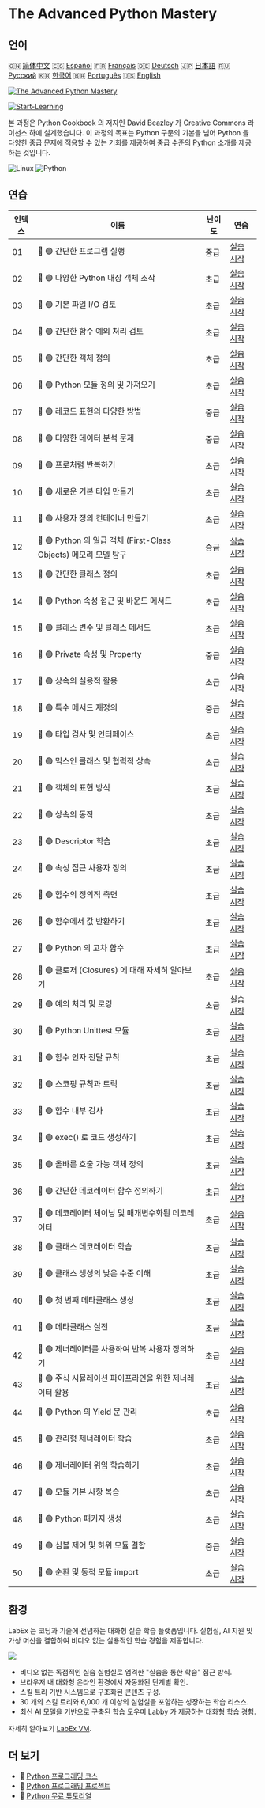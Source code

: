 # The Advanced Python Mastery

## 언어

🇨🇳 [简体中文](README_zh.md) 🇪🇸 [Español](README_es.md) 🇫🇷 [Français](README_fr.md) 🇩🇪 [Deutsch](README_de.md) 🇯🇵 [日本語](README_ja.md) 🇷🇺 [Русский](README_ru.md) 🇰🇷 [한국어](README_ko.md) 🇧🇷 [Português](README_pt.md) 🇺🇸 [English](README.md) 

[![The Advanced Python Mastery](https://cover-creator.labex.io/the-advanced-python-mastery.png?lang=ko)](https://labex.io/ko/courses/the-advanced-python-mastery)

[![Start-Learning](https://img.shields.io/badge/Start-Learning-whitesmoke?style=for-the-badge)](https://labex.io/ko/courses/the-advanced-python-mastery)

본 과정은 Python Cookbook 의 저자인 David Beazley 가 Creative Commons 라이선스 하에 설계했습니다. 이 과정의 목표는 Python 구문의 기본을 넘어 Python 을 다양한 중급 문제에 적용할 수 있는 기회를 제공하여 중급 수준의 Python 소개를 제공하는 것입니다.

![Linux](https://img.shields.io/badge/Linux-whitesmoke?style=for-the-badge&logo=linux)
![Python](https://img.shields.io/badge/Python-whitesmoke?style=for-the-badge&logo=python)


## 연습

|   인덱스 | 이름                                                             | 난이도   | 연습                                                                                                                                    |
|----------|------------------------------------------------------------------|----------|-----------------------------------------------------------------------------------------------------------------------------------------|
|       01 | 📖 🟢 간단한 프로그램 실행                                       | 중급     | <a target='_blank' href='https://labex.io/ko/tutorials/python-run-a-small-program-132390'>실습 시작</a>                                 |
|       02 | 📖 🟢 다양한 Python 내장 객체 조작                               | 초급     | <a target='_blank' href='https://labex.io/ko/tutorials/python-manipulate-various-built-in-python-objects-132391'>실습 시작</a>          |
|       03 | 📖 🟢 기본 파일 I/O 검토                                         | 초급     | <a target='_blank' href='https://labex.io/ko/tutorials/python-review-basic-file-i-o-132392'>실습 시작</a>                               |
|       04 | 📖 🟢 간단한 함수 예외 처리 검토                                 | 초급     | <a target='_blank' href='https://labex.io/ko/tutorials/python-review-simple-functions-exception-handling-132393'>실습 시작</a>          |
|       05 | 📖 🟢 간단한 객체 정의                                           | 초급     | <a target='_blank' href='https://labex.io/ko/tutorials/python-define-a-simple-object-132394'>실습 시작</a>                              |
|       06 | 📖 🟢 Python 모듈 정의 및 가져오기                               | 초급     | <a target='_blank' href='https://labex.io/ko/tutorials/python-defining-and-importing-python-modules-132395'>실습 시작</a>               |
|       07 | 📖 🟢 레코드 표현의 다양한 방법                                  | 중급     | <a target='_blank' href='https://labex.io/ko/tutorials/python-different-ways-of-representing-records-132428'>실습 시작</a>              |
|       08 | 📖 🟢 다양한 데이터 분석 문제                                    | 중급     | <a target='_blank' href='https://labex.io/ko/tutorials/python-various-data-analysis-problems-132438'>실습 시작</a>                      |
|       09 | 📖 🟢 프로처럼 반복하기                                          | 초급     | <a target='_blank' href='https://labex.io/ko/tutorials/python-iterate-like-a-pro-132442'>실습 시작</a>                                  |
|       10 | 📖 🟢 새로운 기본 타입 만들기                                    | 초급     | <a target='_blank' href='https://labex.io/ko/tutorials/python-make-a-new-primitive-type-132443'>실습 시작</a>                           |
|       11 | 📖 🟢 사용자 정의 컨테이너 만들기                                | 초급     | <a target='_blank' href='https://labex.io/ko/tutorials/python-make-a-custom-container-132444'>실습 시작</a>                             |
|       12 | 📖 🟢 Python 의 일급 객체 (First-Class Objects) 메모리 모델 탐구 | 중급     | <a target='_blank' href='https://labex.io/ko/tutorials/python-exploring-python-s-first-class-objects-memory-model-132489'>실습 시작</a> |
|       13 | 📖 🟢 간단한 클래스 정의                                         | 초급     | <a target='_blank' href='https://labex.io/ko/tutorials/python-define-a-simple-class-132490'>실습 시작</a>                               |
|       14 | 📖 🟢 Python 속성 접근 및 바운드 메서드                          | 초급     | <a target='_blank' href='https://labex.io/ko/tutorials/python-attribute-access-and-bound-methods-132491'>실습 시작</a>                  |
|       15 | 📖 🟢 클래스 변수 및 클래스 메서드                               | 초급     | <a target='_blank' href='https://labex.io/ko/tutorials/python-class-variables-and-class-methods-132493'>실습 시작</a>                   |
|       16 | 📖 🟢 Private 속성 및 Property                                   | 중급     | <a target='_blank' href='https://labex.io/ko/tutorials/python-private-attributes-and-properties-132494'>실습 시작</a>                   |
|       17 | 📖 🟢 상속의 실용적 활용                                         | 초급     | <a target='_blank' href='https://labex.io/ko/tutorials/python-practical-use-of-inheritance-132495'>실습 시작</a>                        |
|       18 | 📖 🟢 특수 메서드 재정의                                         | 중급     | <a target='_blank' href='https://labex.io/ko/tutorials/python-redefining-special-methods-132496'>실습 시작</a>                          |
|       19 | 📖 🟢 타입 검사 및 인터페이스                                    | 초급     | <a target='_blank' href='https://labex.io/ko/tutorials/python-type-checking-and-interfaces-132497'>실습 시작</a>                        |
|       20 | 📖 🟢 믹스인 클래스 및 협력적 상속                               | 초급     | <a target='_blank' href='https://labex.io/ko/tutorials/python-mixin-classes-and-cooperative-inheritance-132498'>실습 시작</a>           |
|       21 | 📖 🟢 객체의 표현 방식                                           | 초급     | <a target='_blank' href='https://labex.io/ko/tutorials/python-how-objects-are-represented-132499'>실습 시작</a>                         |
|       22 | 📖 🟢 상속의 동작                                                | 초급     | <a target='_blank' href='https://labex.io/ko/tutorials/python-behavior-of-inheritance-132500'>실습 시작</a>                             |
|       23 | 📖 🟢 Descriptor 학습                                            | 초급     | <a target='_blank' href='https://labex.io/ko/tutorials/python-learn-about-descriptors-132501'>실습 시작</a>                             |
|       24 | 📖 🟢 속성 접근 사용자 정의                                      | 초급     | <a target='_blank' href='https://labex.io/ko/tutorials/python-customizing-attribute-access-132502'>실습 시작</a>                        |
|       25 | 📖 🟢 함수의 정의적 측면                                         | 초급     | <a target='_blank' href='https://labex.io/ko/tutorials/python-definitional-aspects-of-functions-132503'>실습 시작</a>                   |
|       26 | 📖 🟢 함수에서 값 반환하기                                       | 초급     | <a target='_blank' href='https://labex.io/ko/tutorials/python-returning-values-from-functions-132504'>실습 시작</a>                     |
|       27 | 📖 🟢 Python 의 고차 함수                                        | 초급     | <a target='_blank' href='https://labex.io/ko/tutorials/python-python-s-higher-functions-132505'>실습 시작</a>                           |
|       28 | 📖 🟢 클로저 (Closures) 에 대해 자세히 알아보기                  | 초급     | <a target='_blank' href='https://labex.io/ko/tutorials/python-learn-more-about-closures-132506'>실습 시작</a>                           |
|       29 | 📖 🟢 예외 처리 및 로깅                                          | 초급     | <a target='_blank' href='https://labex.io/ko/tutorials/python-exception-handling-and-logging-132507'>실습 시작</a>                      |
|       30 | 📖 🟢 Python Unittest 모듈                                       | 초급     | <a target='_blank' href='https://labex.io/ko/tutorials/python-python-unittest-module-132508'>실습 시작</a>                              |
|       31 | 📖 🟢 함수 인자 전달 규칙                                        | 초급     | <a target='_blank' href='https://labex.io/ko/tutorials/python-function-argument-passing-conventions-132509'>실습 시작</a>               |
|       32 | 📖 🟢 스코핑 규칙과 트릭                                         | 초급     | <a target='_blank' href='https://labex.io/ko/tutorials/python-scoping-rules-and-tricks-132510'>실습 시작</a>                            |
|       33 | 📖 🟢 함수 내부 검사                                             | 초급     | <a target='_blank' href='https://labex.io/ko/tutorials/python-inspect-the-internals-of-functions-132511'>실습 시작</a>                  |
|       34 | 📖 🟢 exec() 로 코드 생성하기                                    | 초급     | <a target='_blank' href='https://labex.io/ko/tutorials/python-create-code-with-exec-132512'>실습 시작</a>                               |
|       35 | 📖 🟢 올바른 호출 가능 객체 정의                                 | 초급     | <a target='_blank' href='https://labex.io/ko/tutorials/python-define-a-proper-callable-object-132513'>실습 시작</a>                     |
|       36 | 📖 🟢 간단한 데코레이터 함수 정의하기                            | 초급     | <a target='_blank' href='https://labex.io/ko/tutorials/python-define-a-simple-decorator-functions-132514'>실습 시작</a>                 |
|       37 | 📖 🟢 데코레이터 체이닝 및 매개변수화된 데코레이터               | 초급     | <a target='_blank' href='https://labex.io/ko/tutorials/python-decorator-chaining-and-parameterized-decorators-132515'>실습 시작</a>     |
|       38 | 📖 🟢 클래스 데코레이터 학습                                     | 초급     | <a target='_blank' href='https://labex.io/ko/tutorials/python-learn-about-class-decorators-132516'>실습 시작</a>                        |
|       39 | 📖 🟢 클래스 생성의 낮은 수준 이해                               | 초급     | <a target='_blank' href='https://labex.io/ko/tutorials/python-low-level-of-class-creation-132517'>실습 시작</a>                         |
|       40 | 📖 🟢 첫 번째 메타클래스 생성                                    | 초급     | <a target='_blank' href='https://labex.io/ko/tutorials/python-create-your-first-metaclass-132519'>실습 시작</a>                         |
|       41 | 📖 🟢 메타클래스 실전                                            | 초급     | <a target='_blank' href='https://labex.io/ko/tutorials/python-metaclasses-in-action-132521'>실습 시작</a>                               |
|       42 | 📖 🟢 제너레이터를 사용하여 반복 사용자 정의하기                 | 초급     | <a target='_blank' href='https://labex.io/ko/tutorials/python-customize-iteration-using-generators-132522'>실습 시작</a>                |
|       43 | 📖 🟢 주식 시뮬레이션 파이프라인을 위한 제너레이터 활용          | 초급     | <a target='_blank' href='https://labex.io/ko/tutorials/python-utilize-generators-for-stocksim-pipelines-132523'>실습 시작</a>           |
|       44 | 📖 🟢 Python 의 Yield 문 관리                                    | 초급     | <a target='_blank' href='https://labex.io/ko/tutorials/python-yield-statement-management-in-python-132525'>실습 시작</a>                |
|       45 | 📖 🟢 관리형 제너레이터 학습                                     | 초급     | <a target='_blank' href='https://labex.io/ko/tutorials/python-learn-about-managed-generators-132526'>실습 시작</a>                      |
|       46 | 📖 🟢 제너레이터 위임 학습하기                                   | 초급     | <a target='_blank' href='https://labex.io/ko/tutorials/python-learn-about-delegating-generators-132527'>실습 시작</a>                   |
|       47 | 📖 🟢 모듈 기본 사항 복습                                        | 초급     | <a target='_blank' href='https://labex.io/ko/tutorials/python-a-review-of-module-basics-132528'>실습 시작</a>                           |
|       48 | 📖 🟢 Python 패키지 생성                                         | 초급     | <a target='_blank' href='https://labex.io/ko/tutorials/python-create-a-python-package-132529'>실습 시작</a>                             |
|       49 | 📖 🟢 심볼 제어 및 하위 모듈 결합                                | 중급     | <a target='_blank' href='https://labex.io/ko/tutorials/python-controlling-symbols-and-combining-submodules-132530'>실습 시작</a>        |
|       50 | 📖 🟢 순환 및 동적 모듈 import                                   | 초급     | <a target='_blank' href='https://labex.io/ko/tutorials/python-circular-and-dynamic-module-imports-132531'>실습 시작</a>                 |

## 환경

LabEx 는 코딩과 기술에 전념하는 대화형 실습 학습 플랫폼입니다. 실험실, AI 지원 및 가상 머신을 결합하여 비디오 없는 실용적인 학습 경험을 제공합니다.

![](https://tutorial-screenshot.getvm.io/images/vm-1725247253.png)

- 비디오 없는 독점적인 실습 실험실로 엄격한 "실습을 통한 학습" 접근 방식.
- 브라우저 내 대화형 온라인 환경에서 자동화된 단계별 확인.
- 스킬 트리 기반 시스템으로 구조화된 콘텐츠 구성.
- 30 개의 스킬 트리와 6,000 개 이상의 실험실을 포함하는 성장하는 학습 리소스.
- 최신 AI 모델을 기반으로 구축된 학습 도우미 Labby 가 제공하는 대화형 학습 경험.

자세히 알아보기 [LabEx VM](https://support.labex.io/using-labex/virtual-machine).

## 더 보기

- 🔗 [Python 프로그래밍 코스](https://github.com/labex-labs/awesome-programming-courses)
- 🔗 [Python 프로그래밍 프로젝트](https://github.com/labex-labs/awesome-programming-projects)
- 🔗 [Python 무료 튜토리얼](https://github.com/labex-labs/python-free-tutorials)

